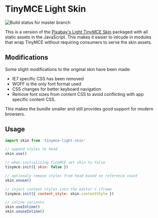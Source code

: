# TinyMCE Light Skin

![Build status for master branch](https://travis-ci.org/instructure/tinymce-light-skin.svg?branch=master)

This is a version of the [Pixabay's Light TinyMCE Skin][1] packaged with all
static assets in the JavaScript. This makes it easier to inlcude in modules
that wrap TinyMCE without requiring consumers to serve the skin assets.

## Modifications

Some slight modifications to the original skin have been made:

  - IE7 specific CSS has been removed
  - WOFF is the only font format used
  - CSS changes for better keyboard navigation
  - Remove font sizes from content CSS to avoid conflicting with app specific
    content CSS.

This makes the bundle smaller and still provides good support for modern
browsers.

## Usage

```javascript
import skin from 'tinymce-light-skin'

// append styles to head
skin.use()

// when initializing TinyMCE set skin to false
tinymce.init({ skin: false })

// optionaly remove styles from head based on reference count
skin.unuse()

// inject content styles into the editor's iframe
tinymce.init({ content_style: skin.contentStyle })

// inline variants
skin.useInline()
skin.unuseInline()
```

[1]: https://pixabay.com/en/blog/posts/a-modern-custom-theme-for-tinymce-4-40/
